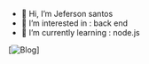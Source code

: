 - 👋 Hi, I’m Jeferson santos
- 👀 I’m interested in : back end
- 🌱 I’m currently learning : node.js
  
[![Blog](https://img.shields.io/badge/Blogger-FF5722?style=for-the-badge&logo=Meusite&logoColor=white)]

<!---
Rouue777/Rouue777 is a ✨ special ✨ repository because its `README.md` (this file) appears on your GitHub profile.
You can click the Preview link to take a look at your changes.
--->
